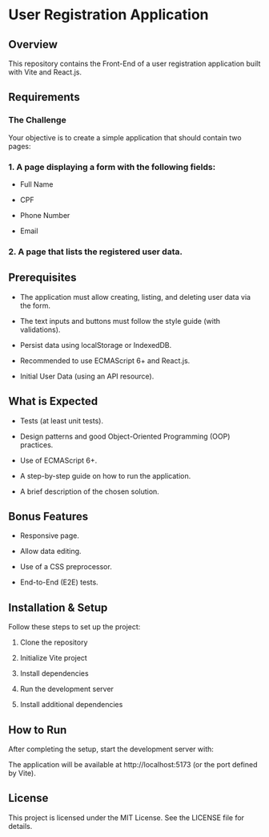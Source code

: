 # User Registration Application

## Overview

This repository contains the Front-End of a user registration application built with Vite and React.js.

## Requirements

### The Challenge

Your objective is to create a simple application that should contain two pages:

### 1. A page displaying a form with the following fields:

- Full Name

- CPF

- Phone Number

- Email

### 2. A page that lists the registered user data.

## Prerequisites

- The application must allow creating, listing, and deleting user data via the form.

- The text inputs and buttons must follow the style guide (with validations).

- Persist data using localStorage or IndexedDB.

- Recommended to use ECMAScript 6+ and React.js.

- Initial User Data (using an API resource).

## What is Expected

- Tests (at least unit tests).

- Design patterns and good Object-Oriented Programming (OOP) practices.

- Use of ECMAScript 6+.

- A step-by-step guide on how to run the application.

- A brief description of the chosen solution.

## Bonus Features

- Responsive page.

- Allow data editing.

- Use of a CSS preprocessor.

- End-to-End (E2E) tests.

## Installation & Setup

Follow these steps to set up the project:

1. Clone the repository

2. Initialize Vite project

3. Install dependencies

4. Run the development server

5. Install additional dependencies

## How to Run

After completing the setup, start the development server with:

The application will be available at http://localhost:5173 (or the port defined by Vite).

## License

This project is licensed under the MIT License. See the LICENSE file for details.